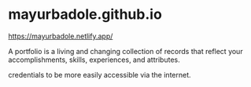 # mayurbadole.github.io
https://mayurbadole.netlify.app/

A portfolio is a living and changing
collection of records that reflect your
accomplishments, skills, experiences,
and attributes. 



credentials
to be more easily accessible via
the internet.
